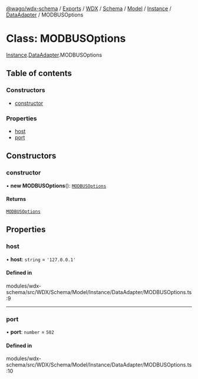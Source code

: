 [@wago/wdx-schema](../README.md) / [Exports](../modules.md) / [WDX](../modules/WDX.md) / [Schema](../modules/WDX.Schema.md) / [Model](../modules/WDX.Schema.Model.md) / [Instance](../modules/WDX.Schema.Model.Instance.md) / [DataAdapter](../modules/WDX.Schema.Model.Instance.DataAdapter.md) / MODBUSOptions

# Class: MODBUSOptions

[Instance](../modules/WDX.Schema.Model.Instance.md).[DataAdapter](../modules/WDX.Schema.Model.Instance.DataAdapter.md).MODBUSOptions

## Table of contents

### Constructors

- [constructor](WDX.Schema.Model.Instance.DataAdapter.MODBUSOptions.md#constructor)

### Properties

- [host](WDX.Schema.Model.Instance.DataAdapter.MODBUSOptions.md#host)
- [port](WDX.Schema.Model.Instance.DataAdapter.MODBUSOptions.md#port)

## Constructors

### constructor

• **new MODBUSOptions**(): [`MODBUSOptions`](WDX.Schema.Model.Instance.DataAdapter.MODBUSOptions.md)

#### Returns

[`MODBUSOptions`](WDX.Schema.Model.Instance.DataAdapter.MODBUSOptions.md)

## Properties

### host

• **host**: `string` = `'127.0.0.1'`

#### Defined in

modules/wdx-schema/src/WDX/Schema/Model/Instance/DataAdapter/MODBUSOptions.ts:9

___

### port

• **port**: `number` = `502`

#### Defined in

modules/wdx-schema/src/WDX/Schema/Model/Instance/DataAdapter/MODBUSOptions.ts:10

